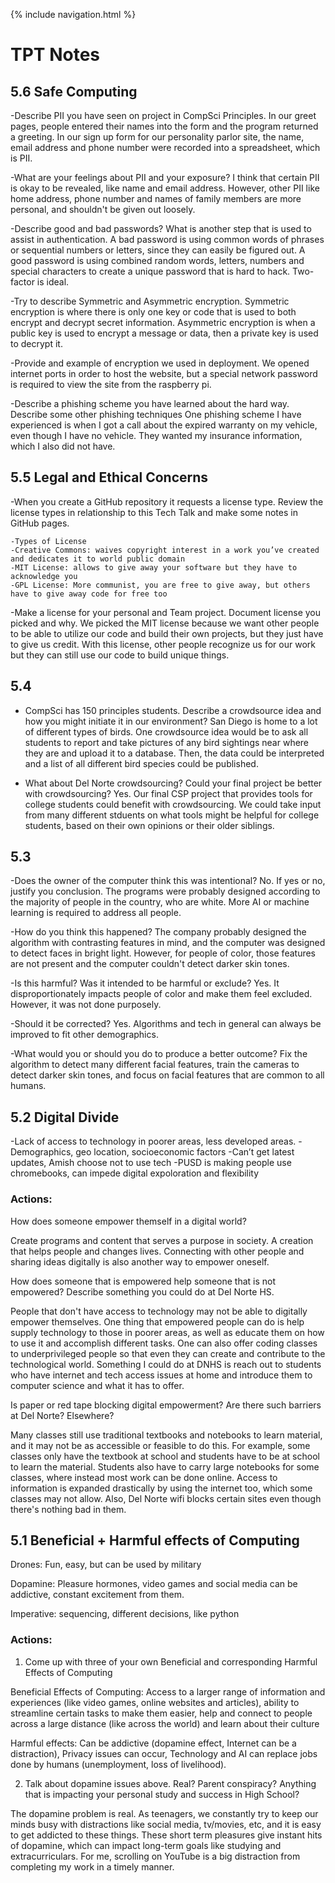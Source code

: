 {% include navigation.html %}

# TPT Notes

## 5.6 Safe Computing
-Describe PII you have seen on project in CompSci Principles.
In our greet pages, people entered their names into the form and the program returned a greeting. In our sign up form for our personality parlor site, the name, email address and phone number were recorded into a spreadsheet, which is PII.

-What are your feelings about PII and your exposure?
I think that certain PII is okay to be revealed, like name and email address. However, other PII like home address, phone number and names of family members are more personal, and shouldn't be given out loosely.

-Describe good and bad passwords? What is another step that is used to assist in authentication.
A bad password is using common words of phrases or sequential numbers or letters, since they can easily be figured out. A good password is using combined random words, letters, numbers and special characters to create a unique password that is hard to hack. Two-factor is ideal.

-Try to describe Symmetric and Asymmetric encryption.
Symmetric encryption is where there is only one key or code that is used to both encrypt and decrypt secret information. Asymmetric encryption is when a public key is used to encrypt a message or data, then a private key is used to decrypt it.

-Provide and example of encryption we used in deployment.
We opened internet ports in order to host the website, but a special network password is required to view the site from the raspberry pi. 

-Describe a phishing scheme you have learned about the hard way. Describe some other phishing techniques
One phishing scheme I have experienced is when I got a call about the expired warranty on my vehicle, even though I have no vehicle. They wanted my insurance information, which I also did not have.


## 5.5 Legal and Ethical Concerns

-When you create a GitHub repository it requests a license type. Review the license types in relationship to this Tech Talk and make some notes in GitHub pages.

    -Types of License
	-Creative Commons: waives copyright interest in a work you’ve created and dedicates it to world public domain
	-MIT License: allows to give away your software but they have to acknowledge you
	-GPL License: More communist, you are free to give away, but others have to give away code for free too

-Make a license for your personal and Team project. Document license you picked and why.
   We picked the MIT license because we want other people to be able to utilize our code and build their own projects, but they just have to give us credit. With this license, other people recognize us for our work but they can still use our code to build unique things.
   



## 5.4

- CompSci has 150 principles students. Describe a crowdsource idea and how you might initiate it in our environment?
San Diego is home to a lot of different types of birds. One crowdsource idea would be to ask all students to report and take pictures of any bird sightings near where they are and upload it to a database. Then, the data could be interpreted and a list of all different bird species could be published.

- What about Del Norte crowdsourcing? Could your final project be better with crowdsourcing?
Yes. Our final CSP project that provides tools for college students could benefit with crowdsourcing. We could take input from many different stduents on what tools might be helpful for college students, based on their own opinions or their older siblings.




## 5.3 
-Does the owner of the computer think this was intentional?
No.
If yes or no, justify you conclusion.
The programs were probably designed according to the majority of people in the country, who are white. More AI or machine learning is required to address all people.

-How do you think this happened?
The company probably designed the algorithm with contrasting features in mind, and the computer was designed to detect faces in bright light. However, for people of color, those features are not present and the computer couldn't detect darker skin tones.

-Is this harmful? Was it intended to be harmful or exclude?
Yes. It disproportionately impacts people of color and make them feel excluded. However, it was not done purposely.

-Should it be corrected?
Yes. Algorithms and tech in general can always be improved to fit other demographics.


-What would you or should you do to produce a better outcome?
Fix the algorithm to detect many different facial features, train the cameras to detect darker skin tones, and focus on facial features that are common to all humans.









## 5.2 Digital Divide 

-Lack of access to technology in poorer areas, less developed areas. 
-Demographics, geo location, socioeconomic factors
-Can’t get latest updates, Amish choose not to use tech
-PUSD is making people use chromebooks, can impede digital expoloration and flexibility

### Actions:

How does someone empower themself in a digital world?

Create programs and content that serves a purpose in society. A creation that helps people and changes lives. Connecting with other people and sharing ideas digitally is also another way to empower oneself.

How does someone that is empowered help someone that is not empowered? Describe something you could do at Del Norte HS.

People that don't have access to technology may not be able to digitally empower themselves. One thing that empowered people can do is help supply technology to those in poorer areas, as well as educate them on how to use it and accomplish different tasks. One can also offer coding classes to underprivileged people so that even they can create and contribute to the technological world. Something I could do at DNHS is reach out to students who have internet and tech access issues at home and introduce them to computer science and what it has to offer.

Is paper or red tape blocking digital empowerment? Are there such barriers at Del Norte? Elsewhere?

Many classes still use traditional textbooks and notebooks to learn material, and it may not be as accessible or feasible to do this. For example, some classes only have the textbook at school and students have to be at school to learn the material. Students also have to carry large notebooks for some classes, where instead most work can be done online. Access to information is expanded drastically by using the internet too, which some classes may not allow. Also, Del Norte wifi blocks certain sites even though there's nothing bad in them.















## 5.1 Beneficial + Harmful effects of Computing


Drones: Fun, easy, but can be used by military

Dopamine: Pleasure hormones, video games and social media can be addictive, constant excitement from them.

Imperative: sequencing, different decisions, like python


### Actions:
1) Come up with three of your own Beneficial and corresponding Harmful Effects of Computing

Beneficial Effects of Computing: Access to a larger range of information and experiences (like video games, online websites and articles), ability to streamline certain tasks to make them easier, help and connect to people across a large distance (like across the world) and learn about their culture

Harmful effects: Can be addictive (dopamine effect, Internet can be a distraction), Privacy issues can occur, Technology and AI can replace jobs done by humans (unemployment, loss of livelihood).

2) Talk about dopamine issues above. Real? Parent conspiracy? Anything that is impacting your personal study and success in High School?

The dopamine problem is real. As teenagers, we constantly try to keep our minds busy with distractions like social media, tv/movies, etc, and it is easy to get addicted to these things. These short term pleasures give instant hits of dopamine, which can impact long-term goals like studying and extracurriculars. For me, scrolling on YouTube is a big distraction from completing my work in a timely manner.





